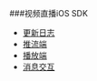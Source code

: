 ###视频直播iOS SDK
* [更新日志](iOS/history.md)
* [推流端](iOS/live.md)
* [播放端](iOS/player.md)
* [消息交互](iOS/message.md)

